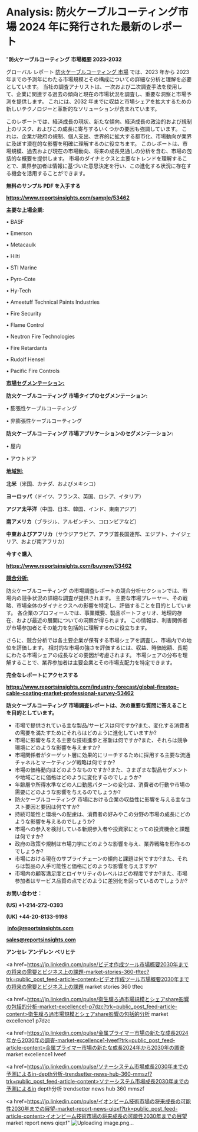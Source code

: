 # Analysis: 防火ケーブルコーティング市場 2024 年に発行された最新のレポート

"<strong>防火ケーブルコーティング 市場概要 2023-2032</strong>

グローバル レポート <a href=https://www.reportsinsights.com/sample/53462>防火ケーブルコーティング 市場</a> では、2023 年から 2023 年までの予測年にわたる市場規模とその構成についての詳細な分析と理解を必要としています。 当社の調査アナリストは、一次および二次調査手法を使用して、企業に関連する過去の傾向と現在の市場状況を調査し、重要な洞察と市場予測を提供します。 これには、2032 年までに収益と市場シェアを拡大​​するための新しいテクノロジーと革新的なソリューションが含まれています。

このレポートでは、経済成長の現状、新たな傾向、経済成長の政治的および規制上のリスク、およびこの成長に寄与するいくつかの要因も強調しています。 これは、企業が政府の規制、個人支出、世界的に拡大する都市化、市場動向が業界に及ぼす潜在的な影響を明確に理解するのに役立ちます。 このレポートは、市場規模、過去および現在の市場動向、将来の成長見通しの分析を含む、市場の包括的な概要を提供します。 市場のダイナミクスと主要なトレンドを理解することで、業界参加者は情報に基づいた意思決定を行い、この進化する状況に存在する機会を活用することができます。

<strong><b>無料のサンプル PDF を入手する</b></strong>

<a href=https://www.reportsinsights.com/sample/53462><strong><u>https://www.reportsinsights.com/sample/53462</u></strong></a>

<strong>主要な上場企業:</strong>

• BASF

• Emerson

• Metacaulk

• Hilti

• STI Marine

• Pyro-Cote

• Hy-Tech

• Ameetuff Technical Paints Industries

• Fire Security

• Flame Control

• Neutron Fire Technologies

• Fire Retardants

• Rudolf Hensel

• Pacific Fire Controls

<strong><u>市場セグメンテーション</u></strong><strong><u>:</u></strong>

<strong>防火ケーブルコーティング 市場タイプのセグメンテーション:</strong>

• 膨張性ケーブルコーティング

• 非膨張性ケーブルコーティング

<strong>防火ケーブルコーティング 市場アプリケーションのセグメンテーション:</strong>

• 屋内

• アウトドア

<strong><u>地域別</u></strong><strong><u>:</u></strong>

<strong>北米</strong>（米国、カナダ、およびメキシコ）

<strong>ヨーロッパ</strong>（ドイツ、フランス、英国、ロシア、イタリア）

<strong>アジア太平洋</strong>（中国、日本、韓国、インド、東南アジア）

<strong>南アメリカ</strong>（ブラジル、アルゼンチン、コロンビアなど）

<strong>中東およびアフリカ</strong>（サウジアラビア、アラブ首長国連邦、エジプト、ナイジェリア、および南アフリカ）

<strong>今すぐ購入</strong>

<a href=https://www.reportsinsights.com/buynow/53462><strong><u>https://www.reportsinsights.com/buynow/53462</u></strong></a>

<strong><u>競合分析:</u></strong>

防火ケーブルコーティング の市場調査レポートの競合分析セクションでは、市場内の競争状況の詳細な調査が提供されます。 主要な市場プレーヤー、その戦略、市場全体のダイナミクスへの影響を特定し、評価することを目的としています。 各企業のプロフィールでは、事業概要、製品ポートフォリオ、地理的存在、および最近の展開についての洞察が得られます。 この情報は、利害関係者が市場参加者とその能力を包括的に理解するのに役立ちます。

さらに、競合分析では各主要企業が保有する市場シェアを調査し、市場内での地位を評価します。 相対的な市場の強さを評価するには、収益、時価総額、長期にわたる市場シェアの成長などの要因が考慮されます。 市場シェアの分布を理解することで、業界参加者は主要企業とその市場支配力を特定できます。

<strong>完全なレポートにアクセスする</strong>

<a href=https://www.reportsinsights.com/industry-forecast/global-firestop-cable-coating-market-professional-survey-53462><strong><u><b>https://www.reportsinsights.com/industry-forecast/global-firestop-cable-coating-market-professional-survey-53462</b></u></strong></a>

<strong><b>防火ケーブルコーティング 市場調査レポートは、次の重要な質問に答えることを目的としています。</b></strong>
<ul>
  <li>市場で提供されている主な製品/サービスは何ですか?また、変化する消費者の需要を満たすためにそれらはどのように進化していますか?</li>
  <li>市場に影響を与える主要な技術進歩と革新は何ですか?また、それらは競争環境にどのような影響を与えますか?</li>
  <li>市場関係者がターゲット層に効果的にリーチするために採用する主要な流通チャネルとマーケティング戦略は何ですか?</li>
  <li>市場の価格動向はどのようなものですか?また、さまざまな製品セグメントや地域ごとに価格はどのように変化するのでしょうか?</li>
  <li>年齢層や所得水準などの人口動態パターンの変化は、消費者の行動や市場の需要にどのような影響を与えるのでしょうか?</li>
  <li>防火ケーブルコーティング 市場における企業の収益性に影響を与える主なコスト要因と要因は何ですか?</li>
  <li>持続可能性と環境への配慮は、消費者の好みやこの分野の市場の成長にどのような影響を与えるのでしょうか?</li>
  <li>市場への参入を検討している新規参入者や投資家にとっての投資機会と課題は何ですか?</li>
  <li>政府の政策や規制は市場力学にどのような影響を与え、業界戦略を形作るのでしょうか?</li>
  <li>市場における現在のサプライチェーンの傾向と課題は何ですか?また、それらは製品の入手可能性と価格にどのような影響を与えますか?</li>
  <li>市場内の顧客満足度とロイヤリティのレベルはどの程度ですか?また、市場参加者はサービス品質の点でどのように差別化を図っているのでしょうか?</li>
</ul>
<strong>お問い合わせ：</strong>

<strong>(US) +1-214-272-0393</strong>

<strong>(UK) +44-20-8133-9198</strong>

<strong> </strong><a href=info@reportsinsights.com><strong><u>info@reportsinsights.com</u></strong></a>

<a href=sales@reportsinsights.com><strong><u>sales@reportsinsights.com</u></strong></a>

<strong>アンセレ アンデレン ベリヒテ</strong>

<a href=https://jp.linkedin.com/pulse/ビデオ作成ツール市場概要2030年までの将来の需要とビジネス上の課題-market-stories-360-tftec?trk=public_post_feed-article-content>ビデオ作成ツール市場概要2030年までの将来の需要とビジネス上の課題 market stories 360 tftec</a>

<a href=https://jp.linkedin.com/pulse/衛生膜ろ過市場規模とシェアshare影響の包括的分析-market-excellence1-p7dzc?trk=public_post_feed-article-content>衛生膜ろ過市場規模とシェアshare影響の包括的分析 market excellence1 p7dzc</a>

<a href=https://jp.linkedin.com/pulse/金属プライマー市場の新たな成長2024年から2030年の調査-market-excellence1-lveef?trk=public_post_feed-article-content>金属プライマー市場の新たな成長2024年から2030年の調査 market excellence1 lveef</a>

<a href=https://jp.linkedin.com/pulse/ソナーシステム市場成長2030年までの予測によるin-depth分析-trendsetter-news-hub-360-mmszf?trk=public_post_feed-article-content>ソナーシステム市場成長2030年までの予測によるin depth分析 trendsetter news hub 360 mmszf</a>

<a href=https://jp.linkedin.com/pulse/イオンビーム技術市場の将来成長の可能性2030年までの展望-market-report-news-qiqxf?trk=public_post_feed-article-content>イオンビーム技術市場の将来成長の可能性2030年までの展望 market report news qiqxf</a>"
![Uploading image.png…]()

